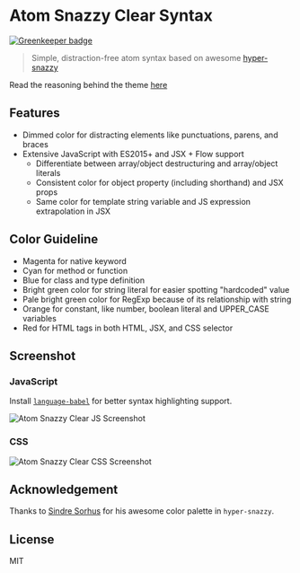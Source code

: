 # Atom Snazzy Clear Syntax

[![Greenkeeper badge](https://badges.greenkeeper.io/pveyes/atom-snazzy-clear-syntax.svg)](https://greenkeeper.io/)

> Simple, distraction-free atom syntax based on awesome [hyper-snazzy](https://github.com/sindresorhus/hyper-snazzy)

Read the reasoning behind the theme [here](https://fatihkalifa.com/designing-new-syntax-theme-for-atom)

## Features

- Dimmed color for distracting elements like punctuations, parens, and braces
- Extensive JavaScript with ES2015+ and JSX + Flow support
  - Differentiate between array/object destructuring and array/object literals
  - Consistent color for object property (including shorthand) and JSX props
  - Same color for template string variable and JS expression extrapolation in JSX

## Color Guideline

- Magenta for native keyword
- Cyan for method or function
- Blue for class and type definition
- Bright green color for string literal for easier spotting "hardcoded" value
- Pale bright green color for RegExp because of its relationship with string
- Orange for constant, like number, boolean literal and UPPER_CASE variables
- Red for HTML tags in both HTML, JSX, and CSS selector

## Screenshot

### JavaScript

Install [`language-babel`](https://atom.io/packages/language-babel) for better syntax highlighting support.

![Atom Snazzy Clear JS Screenshot](https://cloud.githubusercontent.com/assets/499192/23095882/0f9d90f4-f612-11e6-926d-70f9bf58c07a.png)

### CSS

![Atom Snazzy Clear CSS Screenshot](https://cloud.githubusercontent.com/assets/499192/23095881/0f9cd5ce-f612-11e6-80ce-a19b18370ecc.png)


## Acknowledgement

Thanks to [Sindre Sorhus](https://github.com/sindresorhus) for his awesome color palette in `hyper-snazzy`.

## License

MIT
